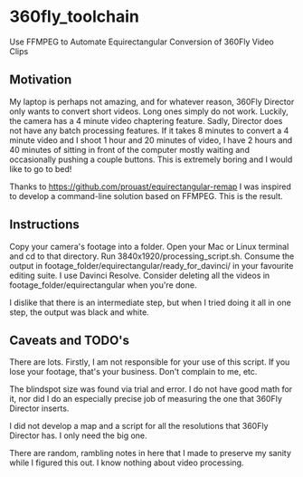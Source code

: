 # 360fly_toolchain
Use FFMPEG to Automate Equirectangular Conversion of 360Fly Video Clips

## Motivation
My laptop is perhaps not amazing, and for whatever reason, 360Fly Director only wants to convert short videos. Long ones simply do not work. Luckily, the camera has a 4 minute video chaptering feature. Sadly, Director does not have any batch processing features. If it takes 8 minutes to convert a 4 minute video and I shoot 1 hour and 20 minutes of video, I have 2 hours and 40 minutes of sitting in front of the computer mostly waiting and occasionally pushing a couple buttons. This is extremely boring and I would like to go to bed!

Thanks to https://github.com/prouast/equirectangular-remap I was inspired to develop a command-line solution based on FFMPEG. This is the result.

## Instructions
Copy your camera's footage into a folder. Open your Mac or Linux terminal and cd to that directory. Run 3840x1920/processing_script.sh. Consume the output in footage_folder/equirectangular/ready_for_davinci/ in your favourite editing suite. I use Davinci Resolve. Consider deleting all the videos in footage_folder/equirectangular when you're done.

I dislike that there is an intermediate step, but when I tried doing it all in one step, the output was black and white.

## Caveats and TODO's
There are lots. Firstly, I am not responsible for your use of this script. If you lose your footage, that's your business. Don't complain to me, etc.

The blindspot size was found via trial and error. I do not have good math for it, nor did I do an especially precise job of measuring the one that 360Fly Director inserts.

I did not develop a map and a script for all the resolutions that 360Fly Director has. I only need the big one.

There are random, rambling notes in here that I made to preserve my sanity while I figured this out. I know nothing about video processing.
